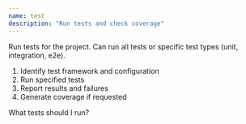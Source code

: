 ```yaml
---
name: test
description: "Run tests and check coverage"
---
```


Run tests for the project. Can run all tests or specific test types (unit, integration, e2e).

1. Identify test framework and configuration
2. Run specified tests
3. Report results and failures
4. Generate coverage if requested

What tests should I run?
